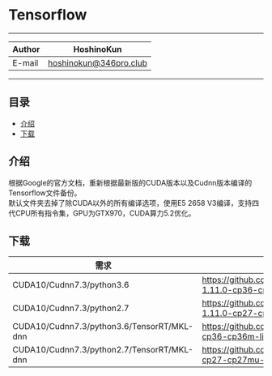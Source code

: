 # Tensorflow

****
|Author|HoshinoKun|
|---|---|
|E-mail|hoshinokun@346pro.club|
****

## 目录
* [介绍](#介绍)
* [下载](#下载)

介绍
------
根据Google的官方文档，重新根据最新版的CUDA版本以及Cudnn版本编译的Tensorflow文件备份。  
默认文件夹去掉了除CUDA以外的所有编译选项，使用E5 2658 V3编译，支持四代CPU所有指令集，GPU为GTX970，CUDA算力5.2优化。  

下载
------
|需求|link|
|---|---|
|CUDA10/Cudnn7.3/python3.6|https://github.com/hoshinohikari/Tensorflow/releases/download/1.11.0_no_mkl/tensorflow-1.11.0-cp36-cp36m-linux_x86_64.whl|
|CUDA10/Cudnn7.3/python2.7|https://github.com/hoshinohikari/Tensorflow/releases/download/1.11.0_no_mkl/tensorflow-1.11.0-cp27-cp27mu-linux_x86_64.whl|
|CUDA10/Cudnn7.3/python3.6/TensorRT/MKL-dnn|https://github.com/hoshinohikari/Tensorflow/releases/download/1.11.0/tensorflow-1.11.0-cp36-cp36m-linux_x86_64.whl|
|CUDA10/Cudnn7.3/python2.7/TensorRT/MKL-dnn|https://github.com/hoshinohikari/Tensorflow/releases/download/1.11.0/tensorflow-1.11.0-cp27-cp27mu-linux_x86_64.whl|